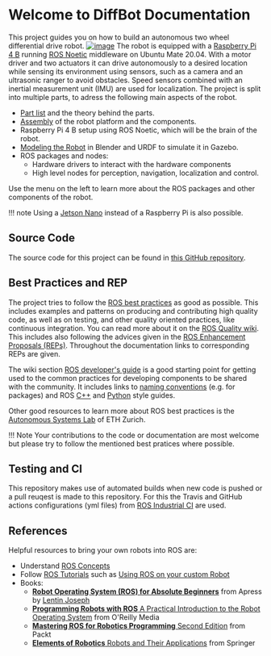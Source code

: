 # Welcome to DiffBot Documentation

This project guides you on how to build an autonomous two wheel differential drive robot. [![image](https://img.shields.io/github/stars/fjp/diffbot?style=social)](https://github.com/fjp/diffbot)
The robot is equipped with a [Raspberry Pi 4 B](https://de.aliexpress.com/item/32858825148.html?spm=a2g0o.productlist.0.0.5d232e8bvlKM7l&algo_pvid=2c45d347-5783-49a6-a0a8-f104d0b78232&algo_expid=2c45d347-5783-49a6-a0a8-f104d0b78232-0&btsid=0100feb4-37d7-453a-8ff8-47a0e2fbdef7&ws_ab_test=searchweb0_0,searchweb201602_9,searchweb201603_52) running [ROS Noetic](http://wiki.ros.org/noetic) middleware on Ubuntu Mate 20.04.
With a motor driver and two actuators it can drive autonomously to a desired location while sensing its environment using sensors, 
such as a camera and an ultrasonic ranger to avoid obstacles. Speed sensors combined with an inertial measurement unit (IMU) are used for localization.
The project is split into multiple parts, to adress the following main aspects of the robot.

- [Part list](/projects/diffbot/components/) and the theory behind the parts.
- [Assembly](/projects/diffbot/assembly/) of the robot platform and the components.
- Raspberry Pi 4 B setup using ROS Noetic, which will be the brain of the robot.
- [Modeling the Robot](/projects/diffbot/URDF) in Blender and URDF to simulate it in Gazebo.
- ROS packages and nodes: 
  - Hardware drivers to interact with the hardware components
  - High level nodes for perception, navigation, localization and control.

Use the menu on the left to learn more about the ROS packages and other components of the robot.

!!! note
    Using a [Jetson Nano](https://developer.nvidia.com/embedded/jetson-nano-developer-kit) instead of a Raspberry Pi is also possible.


## Source Code

The source code for this project can be found in [this GitHub repository](https://github.com/fjp/diffbot).

## Best Practices and REP

The project tries to follow the [ROS best practices](http://wiki.ros.org/Tutorials/Best%20Practices) as good as possible. 
This includes examples and patterns on producing and contributing high quality code, 
as well as on testing, and other quality oriented practices, like continuous integration. 
You can read more about it on the [ROS Quality wiki](http://wiki.ros.org/Quality). This includes also following the advices given
in the [ROS Enhancement Proposals (REPs)](https://www.ros.org/reps/rep-0000.html). Throughout the documentation links to corresponding REPs are given.

The wiki section [ROS developer's guide](http://wiki.ros.org/DevelopersGuide) is a good starting point for getting used to the common practices for developing components to be shared with the community. It includes links to [naming conventions](http://wiki.ros.org/ROS/Patterns/Conventions#Naming_ROS_Resources) (e.g. for packages) and ROS [C++](http://wiki.ros.org/CppStyleGuide) and [Python](http://wiki.ros.org/PyStyleGuide) style guides.

Other good resources to learn more about ROS best practices is the [Autonomous Systems Lab](https://github.com/ethz-asl/ros_best_practices/wiki) of ETH Zurich.

!!! Note
    Your contributions to the code or documentation are most welcome but please try to follow the mentioned best pratices where possible.

## Testing and CI

This repository makes use of automated builds when new code is pushed or a pull reuqest is made to this repository.
For this the Travis and GitHub actions configurations (yml files) from [ROS Industrial CI](https://github.com/ros-industrial/industrial_ci) are used.

## References

Helpful resources to bring your own robots into ROS are:

- Understand [ROS Concepts](https://wiki.ros.org/ROS/Concepts)
- Follow [ROS Tutorials](http://wiki.ros.org/ROS/Tutorials) such as [Using ROS on your custom Robot](http://wiki.ros.org/ROS/Tutorials#Using_ROS_on_your_custom_Robot)
- Books:
  - [**Robot Operating System (ROS) for Absolute Beginners**](https://link.springer.com/book/10.1007/978-1-4842-3405-1) from Apress by [Lentin Joseph](https://lentinjoseph.com/)
  - [**Programming Robots with ROS** A Practical Introduction to the Robot Operating System](http://shop.oreilly.com/product/0636920024736.do) from O'Reilly Media
  - [**Mastering ROS for Robotics Programming** Second Edition](https://www.packtpub.com/eu/hardware-and-creative/mastering-ros-robotics-programming-second-edition) from Packt
  - [**Elements of Robotics** Robots and Their Applications](https://www.springer.com/de/book/9783319625324) from Springer
